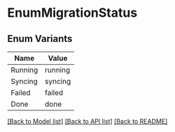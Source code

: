 # EnumMigrationStatus

## Enum Variants

| Name | Value |
|---- | -----|
| Running | running |
| Syncing | syncing |
| Failed | failed |
| Done | done |


[[Back to Model list]](../README.md#documentation-for-models) [[Back to API list]](../README.md#documentation-for-api-endpoints) [[Back to README]](../README.md)


